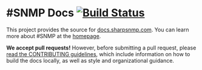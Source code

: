 #SNMP Docs [![Build Status](https://travis-ci.org/lextm/sharpsnmp_docs.svg?branch=master)](https://travis-ci.org/lextm/sharpsnmp_docs)
======================================================================================================================================

This project provides the source for [docs.sharpsnmp.com](https://docs.sharpsnmp.com/). You can learn more about #SNMP at the [homepage](https://sharpsnmp.com).

**We accept pull requests!** However, before submitting a pull request, please [read the CONTRIBUTING guidelines](CONTRIBUTING.md), which include information on how to build the docs locally, as well as style and organizational guidance.
